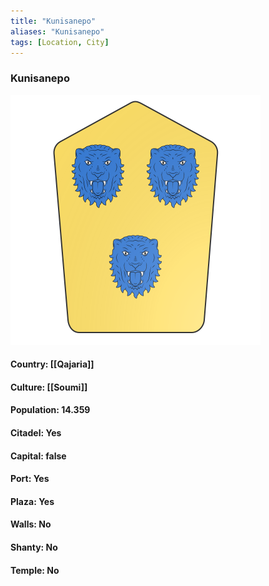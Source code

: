 ```yaml
---
title: "Kunisanepo"
aliases: "Kunisanepo"
tags: [Location, City]
---
```

### Kunisanepo
![](attachment/67d8febec83debf59c46c13b578f2f8b.svg)

#### Country: [[Qajaria]]

#### Culture: [[Soumi]]

#### Population: 14.359

#### Citadel: Yes

#### Capital: false

#### Port: Yes

#### Plaza: Yes

#### Walls: No

#### Shanty: No

#### Temple: No

